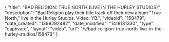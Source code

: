 {
    "title": "BAD RELIGION: TRUE NORTH (LIVE IN THE HURLEY STUDIOS)",
    "description": "Bad Religion play their title track off their new album \"True North,\" live in the Hurley Studios. Video: YB.",
    "videoid": "158479",
    "date_created": "1398292482",
    "date_modified": "1418181330",
    "type": "captivate",
    "layout": "video",
    "url": "\/v\/bad-religion-true-north-live-in-the-hurley-studios\/158479"
}